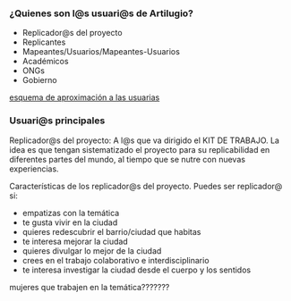 ### ¿Quienes son l@s usuari@s de Artilugio?

* Replicador@s del proyecto
* Replicantes
* Mapeantes/Usuarios/Mapeantes-Usuarios
* Académicos
* ONGs
* Gobierno


[esquema de aproximación a las usuarias](artilugios/prototyping/grafemas/20171205_1_Usuarios_Foto01.jpg)

### Usuari@s principales

Replicador@s del proyecto: A l@s que va dirigido el KIT DE TRABAJO. La idea es que tengan sistematizado el proyecto para su replicabilidad en diferentes partes del mundo, al tiempo que se nutre con nuevas experiencias.

Características de los replicador@s del proyecto. Puedes ser replicador@ si:
* empatizas con la temática
* te gusta vivir en la ciudad
* quieres redescubrir el barrio/ciudad que habitas
* te interesa mejorar la ciudad
* quieres divulgar lo mejor de la ciudad
* crees en el trabajo colaborativo e interdisciplinario 
* te interesa investigar la ciudad desde el cuerpo y los sentidos

mujeres que trabajen en la temática???????
